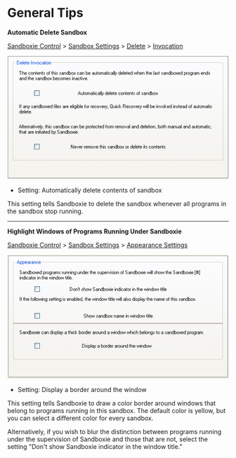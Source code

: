 # General Tips

**Automatic Delete Sandbox**

[Sandboxie Control](SandboxieControl.md) > [Sandbox Settings](SandboxSettings.md) > [Delete](DeleteSettings.md) > [Invocation](DeleteSettings#invocation)

![](Media/DeleteInvocationSettings.png)

*   Setting: Automatically delete contents of sandbox

This setting tells Sandboxie to delete the sandbox whenever all programs in the sandbox stop running.

* * *

**Highlight Windows of Programs Running Under Sandboxie**

[Sandboxie Control](SandboxieControl.md) > [Sandbox Settings](SandboxSettings.md) > [Appearance Settings](AppearanceSettings.md)

![](Media/AppearanceSettings.png)

*   Setting: Display a border around the window

This setting tells Sandboxie to draw a color border around windows that belong to programs running in this sandbox. The default color is yellow, but you can select a different color for every sandbox.

Alternatively, if you wish to blur the distinction between programs running under the supervision of Sandboxie and those that are not, select the setting "Don't show Sandboxie indicator in the window title."